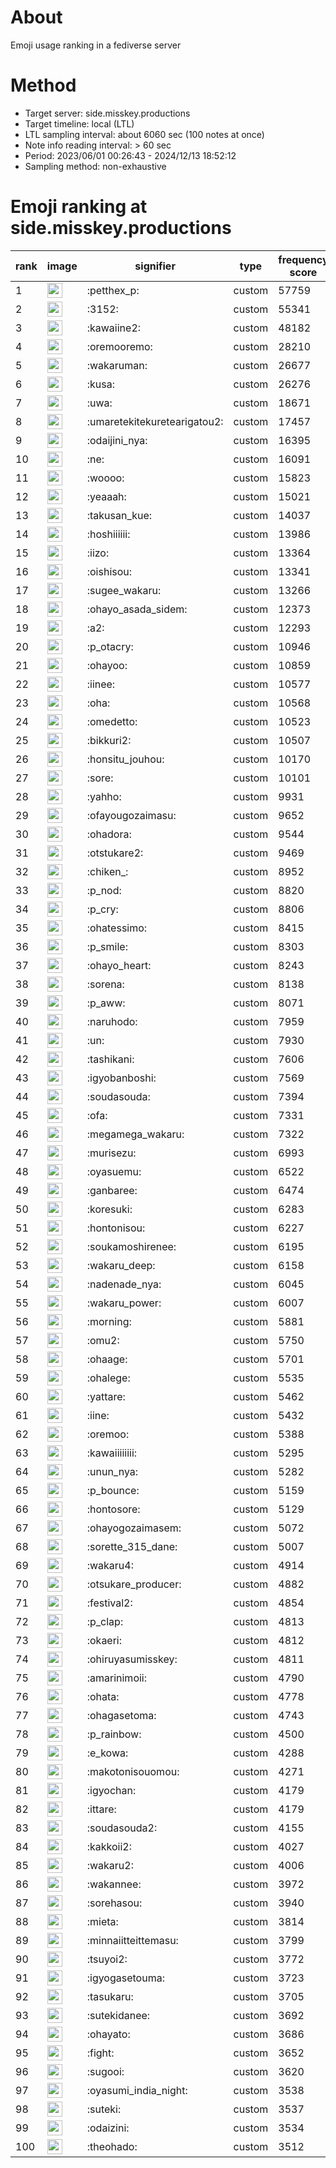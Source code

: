 # About
Emoji usage ranking in a fediverse server

# Method
- Target server: side.misskey.productions
- Target timeline: local (LTL)
- LTL sampling interval: about 6060 sec (100 notes at once)
- Note info reading interval: > 60 sec
- Period: 2023/06/01 00:26:43 - 2024/12/13 18:52:12 
- Sampling method: non-exhaustive

# Emoji ranking at side.misskey.productions

|rank|image|signifier|type|frequency score|
|----|----|----|----|----|
|1|<img height="24" src="https://side.misskey.productions/emoji/petthex_p.webp">|:petthex_p:|custom|57759|
|2|<img height="24" src="https://side.misskey.productions/emoji/3152.webp">|:3152:|custom|55341|
|3|<img height="24" src="https://side.misskey.productions/emoji/kawaiine2.webp">|:kawaiine2:|custom|48182|
|4|<img height="24" src="https://side.misskey.productions/emoji/oremooremo.webp">|:oremooremo:|custom|28210|
|5|<img height="24" src="https://side.misskey.productions/emoji/wakaruman.webp">|:wakaruman:|custom|26677|
|6|<img height="24" src="https://side.misskey.productions/emoji/kusa.webp">|:kusa:|custom|26276|
|7|<img height="24" src="https://side.misskey.productions/emoji/uwa.webp">|:uwa:|custom|18671|
|8|<img height="24" src="https://side.misskey.productions/emoji/umaretekitekuretearigatou2.webp">|:umaretekitekuretearigatou2:|custom|17457|
|9|<img height="24" src="https://side.misskey.productions/emoji/odaijini_nya.webp">|:odaijini_nya:|custom|16395|
|10|<img height="24" src="https://side.misskey.productions/emoji/ne.webp">|:ne:|custom|16091|
|11|<img height="24" src="https://side.misskey.productions/emoji/woooo.webp">|:woooo:|custom|15823|
|12|<img height="24" src="https://side.misskey.productions/emoji/yeaaah.webp">|:yeaaah:|custom|15021|
|13|<img height="24" src="https://side.misskey.productions/emoji/takusan_kue.webp">|:takusan_kue:|custom|14037|
|14|<img height="24" src="https://side.misskey.productions/emoji/hoshiiiiii.webp">|:hoshiiiiii:|custom|13986|
|15|<img height="24" src="https://side.misskey.productions/emoji/iizo.webp">|:iizo:|custom|13364|
|16|<img height="24" src="https://side.misskey.productions/emoji/oishisou.webp">|:oishisou:|custom|13341|
|17|<img height="24" src="https://side.misskey.productions/emoji/sugee_wakaru.webp">|:sugee_wakaru:|custom|13266|
|18|<img height="24" src="https://side.misskey.productions/emoji/ohayo_asada_sidem.webp">|:ohayo_asada_sidem:|custom|12373|
|19|<img height="24" src="https://side.misskey.productions/emoji/a2.webp">|:a2:|custom|12293|
|20|<img height="24" src="https://side.misskey.productions/emoji/p_otacry.webp">|:p_otacry:|custom|10946|
|21|<img height="24" src="https://side.misskey.productions/emoji/ohayoo.webp">|:ohayoo:|custom|10859|
|22|<img height="24" src="https://side.misskey.productions/emoji/iinee.webp">|:iinee:|custom|10577|
|23|<img height="24" src="https://side.misskey.productions/emoji/oha.webp">|:oha:|custom|10568|
|24|<img height="24" src="https://side.misskey.productions/emoji/omedetto.webp">|:omedetto:|custom|10523|
|25|<img height="24" src="https://side.misskey.productions/emoji/bikkuri2.webp">|:bikkuri2:|custom|10507|
|26|<img height="24" src="https://side.misskey.productions/emoji/honsitu_jouhou.webp">|:honsitu_jouhou:|custom|10170|
|27|<img height="24" src="https://side.misskey.productions/emoji/sore.webp">|:sore:|custom|10101|
|28|<img height="24" src="https://side.misskey.productions/emoji/yahho.webp">|:yahho:|custom|9931|
|29|<img height="24" src="https://side.misskey.productions/emoji/ofayougozaimasu.webp">|:ofayougozaimasu:|custom|9652|
|30|<img height="24" src="https://side.misskey.productions/emoji/ohadora.webp">|:ohadora:|custom|9544|
|31|<img height="24" src="https://side.misskey.productions/emoji/otstukare2.webp">|:otstukare2:|custom|9469|
|32|<img height="24" src="https://side.misskey.productions/emoji/chiken_.webp">|:chiken_:|custom|8952|
|33|<img height="24" src="https://side.misskey.productions/emoji/p_nod.webp">|:p_nod:|custom|8820|
|34|<img height="24" src="https://side.misskey.productions/emoji/p_cry.webp">|:p_cry:|custom|8806|
|35|<img height="24" src="https://side.misskey.productions/emoji/ohatessimo.webp">|:ohatessimo:|custom|8415|
|36|<img height="24" src="https://side.misskey.productions/emoji/p_smile.webp">|:p_smile:|custom|8303|
|37|<img height="24" src="https://side.misskey.productions/emoji/ohayo_heart.webp">|:ohayo_heart:|custom|8243|
|38|<img height="24" src="https://side.misskey.productions/emoji/sorena.webp">|:sorena:|custom|8138|
|39|<img height="24" src="https://side.misskey.productions/emoji/p_aww.webp">|:p_aww:|custom|8071|
|40|<img height="24" src="https://side.misskey.productions/emoji/naruhodo.webp">|:naruhodo:|custom|7959|
|41|<img height="24" src="https://side.misskey.productions/emoji/un.webp">|:un:|custom|7930|
|42|<img height="24" src="https://side.misskey.productions/emoji/tashikani.webp">|:tashikani:|custom|7606|
|43|<img height="24" src="https://side.misskey.productions/emoji/igyobanboshi.webp">|:igyobanboshi:|custom|7569|
|44|<img height="24" src="https://side.misskey.productions/emoji/soudasouda.webp">|:soudasouda:|custom|7394|
|45|<img height="24" src="https://side.misskey.productions/emoji/ofa.webp">|:ofa:|custom|7331|
|46|<img height="24" src="https://side.misskey.productions/emoji/megamega_wakaru.webp">|:megamega_wakaru:|custom|7322|
|47|<img height="24" src="https://side.misskey.productions/emoji/murisezu.webp">|:murisezu:|custom|6993|
|48|<img height="24" src="https://side.misskey.productions/emoji/oyasuemu.webp">|:oyasuemu:|custom|6522|
|49|<img height="24" src="https://side.misskey.productions/emoji/ganbaree.webp">|:ganbaree:|custom|6474|
|50|<img height="24" src="https://side.misskey.productions/emoji/koresuki.webp">|:koresuki:|custom|6283|
|51|<img height="24" src="https://side.misskey.productions/emoji/hontonisou.webp">|:hontonisou:|custom|6227|
|52|<img height="24" src="https://side.misskey.productions/emoji/soukamoshirenee.webp">|:soukamoshirenee:|custom|6195|
|53|<img height="24" src="https://side.misskey.productions/emoji/wakaru_deep.webp">|:wakaru_deep:|custom|6158|
|54|<img height="24" src="https://side.misskey.productions/emoji/nadenade_nya.webp">|:nadenade_nya:|custom|6045|
|55|<img height="24" src="https://side.misskey.productions/emoji/wakaru_power.webp">|:wakaru_power:|custom|6007|
|56|<img height="24" src="https://side.misskey.productions/emoji/morning.webp">|:morning:|custom|5881|
|57|<img height="24" src="https://side.misskey.productions/emoji/omu2.webp">|:omu2:|custom|5750|
|58|<img height="24" src="https://side.misskey.productions/emoji/ohaage.webp">|:ohaage:|custom|5701|
|59|<img height="24" src="https://side.misskey.productions/emoji/ohalege.webp">|:ohalege:|custom|5535|
|60|<img height="24" src="https://side.misskey.productions/emoji/yattare.webp">|:yattare:|custom|5462|
|61|<img height="24" src="https://side.misskey.productions/emoji/iine.webp">|:iine:|custom|5432|
|62|<img height="24" src="https://side.misskey.productions/emoji/oremoo.webp">|:oremoo:|custom|5388|
|63|<img height="24" src="https://side.misskey.productions/emoji/kawaiiiiiiii.webp">|:kawaiiiiiiii:|custom|5295|
|64|<img height="24" src="https://side.misskey.productions/emoji/unun_nya.webp">|:unun_nya:|custom|5282|
|65|<img height="24" src="https://side.misskey.productions/emoji/p_bounce.webp">|:p_bounce:|custom|5159|
|66|<img height="24" src="https://side.misskey.productions/emoji/hontosore.webp">|:hontosore:|custom|5129|
|67|<img height="24" src="https://side.misskey.productions/emoji/ohayogozaimasem.webp">|:ohayogozaimasem:|custom|5072|
|68|<img height="24" src="https://side.misskey.productions/emoji/sorette_315_dane.webp">|:sorette_315_dane:|custom|5007|
|69|<img height="24" src="https://side.misskey.productions/emoji/wakaru4.webp">|:wakaru4:|custom|4914|
|70|<img height="24" src="https://side.misskey.productions/emoji/otsukare_producer.webp">|:otsukare_producer:|custom|4882|
|71|<img height="24" src="https://side.misskey.productions/emoji/festival2.webp">|:festival2:|custom|4854|
|72|<img height="24" src="https://side.misskey.productions/emoji/p_clap.webp">|:p_clap:|custom|4813|
|73|<img height="24" src="https://side.misskey.productions/emoji/okaeri.webp">|:okaeri:|custom|4812|
|74|<img height="24" src="https://side.misskey.productions/emoji/ohiruyasumisskey.webp">|:ohiruyasumisskey:|custom|4811|
|75|<img height="24" src="https://side.misskey.productions/emoji/amarinimoii.webp">|:amarinimoii:|custom|4790|
|76|<img height="24" src="https://side.misskey.productions/emoji/ohata.webp">|:ohata:|custom|4778|
|77|<img height="24" src="https://side.misskey.productions/emoji/ohagasetoma.webp">|:ohagasetoma:|custom|4743|
|78|<img height="24" src="https://side.misskey.productions/emoji/p_rainbow.webp">|:p_rainbow:|custom|4500|
|79|<img height="24" src="https://side.misskey.productions/emoji/e_kowa.webp">|:e_kowa:|custom|4288|
|80|<img height="24" src="https://side.misskey.productions/emoji/makotonisouomou.webp">|:makotonisouomou:|custom|4271|
|81|<img height="24" src="https://side.misskey.productions/emoji/igyochan.webp">|:igyochan:|custom|4179|
|82|<img height="24" src="https://side.misskey.productions/emoji/ittare.webp">|:ittare:|custom|4179|
|83|<img height="24" src="https://side.misskey.productions/emoji/soudasouda2.webp">|:soudasouda2:|custom|4155|
|84|<img height="24" src="https://side.misskey.productions/emoji/kakkoii2.webp">|:kakkoii2:|custom|4027|
|85|<img height="24" src="https://side.misskey.productions/emoji/wakaru2.webp">|:wakaru2:|custom|4006|
|86|<img height="24" src="https://side.misskey.productions/emoji/wakannee.webp">|:wakannee:|custom|3972|
|87|<img height="24" src="https://side.misskey.productions/emoji/sorehasou.webp">|:sorehasou:|custom|3940|
|88|<img height="24" src="https://side.misskey.productions/emoji/mieta.webp">|:mieta:|custom|3814|
|89|<img height="24" src="https://side.misskey.productions/emoji/minnaiitteittemasu.webp">|:minnaiitteittemasu:|custom|3799|
|90|<img height="24" src="https://side.misskey.productions/emoji/tsuyoi2.webp">|:tsuyoi2:|custom|3772|
|91|<img height="24" src="https://side.misskey.productions/emoji/igyogasetouma.webp">|:igyogasetouma:|custom|3723|
|92|<img height="24" src="https://side.misskey.productions/emoji/tasukaru.webp">|:tasukaru:|custom|3705|
|93|<img height="24" src="https://side.misskey.productions/emoji/sutekidanee.webp">|:sutekidanee:|custom|3692|
|94|<img height="24" src="https://side.misskey.productions/emoji/ohayato.webp">|:ohayato:|custom|3686|
|95|<img height="24" src="https://side.misskey.productions/emoji/fight.webp">|:fight:|custom|3652|
|96|<img height="24" src="https://side.misskey.productions/emoji/sugooi.webp">|:sugooi:|custom|3620|
|97|<img height="24" src="https://side.misskey.productions/emoji/oyasumi_india_night.webp">|:oyasumi_india_night:|custom|3538|
|98|<img height="24" src="https://side.misskey.productions/emoji/suteki.webp">|:suteki:|custom|3537|
|99|<img height="24" src="https://side.misskey.productions/emoji/odaizini.webp">|:odaizini:|custom|3534|
|100|<img height="24" src="https://side.misskey.productions/emoji/theohado.webp">|:theohado:|custom|3512|

